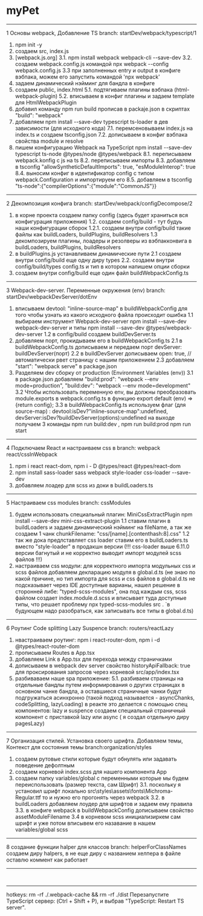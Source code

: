 # myPet

---

1 Основы webpack, Добавление TS branch: startDev/webpack/typescript/1

1. npm init -y
2. создаем src, index.js
3. [webpack.js.org]
   3.1. npm install webpack webpack-cli --save-dev
   3.2. создаем webpack.config.js командой npx webpack --config webpack.config.js
   3.3 при заполненных entry и output в конфиге вэбпака, можем его запустить командой 'npx webpack'
4. задаем динамический нэйминг для бандла в конфиге
5. создаем public, index.html
   5.1. подтягиваем плагины вэбпака (html-webpack-plugin)
   5.2. вписываем в конфиг плагины и задаем template для HtmlWebpackPlugin
6. добавил команду npm run build прописав в packaje.json в скриптах "build": "webpack"
7. добавляем npm install --save-dev typescript ts-loader в дев зависимости (для исходного кода)
   7.1. перемсеновываем index.js на index.ts и создаем tsconfig.json
   7.2. дописываем в конфиг вэбпака свойства module и resolve
8. пишем конфигурацию Webpack на TypeScript npm install --save-dev typescript ts-node @types/node @types/webpack
   8.1. переписываем webpack.konfig с js на ts
   8.2. переписываем импорты
   8.3. добавляем в tsconfig "allowSyntheticDefaultImports": true, "esModuleInterop": true
   8.4. выносим конфиг в идентификатор config с типом webpack.Configuration и импортируем его
   8.5. добавляем в tsconfig "ts-node":{"compilerOptions":{"module":"CommonJS"}}

---

2 Декомпозиция конфига branch: startDev/webpack/configDecompose/2

1. в корне проекта создаем папку config (здесь будет храниться вся конфигурация приложения)
   1.2. создаем config/build - тут будуь наши конфигурации сборок
   1.2.1. создаем внутри config/build такие файлы как buildLoaders, buildPlugins, buildResolvers
   1.3 декомпозируем плагины, лоадеры и резолверы из вэбпакконвига в buildLoaders, buildPlugins, buildResolvers
2. в buildPlugins.js устанавливаем динамические пути
   2.1 создаем внутри config/build еще одну диру types
   2.2. создаем внутри config/build/types config.ts и тип в котором напишем опции сборки
3. создаем внутри config/build еще один файл buildWebpackConfig.ts

---

3 Webpack-dev-server. Переменные окружения (env) branch: startDev/webpackDevServer/dotEnv

1. вписываем devtool: "inline-source-map" в buildWebpackConfig для того чтобы узнать из какого исходного файла происходит ошибка
   1.1 выбираем инструмент Webpack-dev-server npm install --save-dev webpack-dev-server и типы npm install --save-dev @types/webpack-dev-server
   1.2 в config/build создаем buildDevServer.ts
2. добавляем порт, прокидываем его в buildWebpackConfig.ts
   2.1 в buildWebpackConfig.ts дописываем и передаем порт devServer: buildDevServer(порт)
   2.2 в buildDevServer дописываем open: true, //автоматически рвет страницу с нашим приложением
   2.3 добавляем "start": "webpack serve" в package.json
3. Разделяем dev сборку от production (Environment Variables (env))
   3.1 в package.json добавляем "build:prod": "webpack --env mode=production", "build:dev": "webpack --env mode=development"
   3.2 Чтобы использовать переменную env, вы должны преобразовать module.exports в webpack.config.ts в функцию export default (env) => {return config};
   3.3 в buildWebpackConfig.ts используем флаг (для source-map) : devtool:isDev?"inline-source-map":undefined, devServer:isDev?buildDevServer(options):undefined
   на выходе получаем 3 команды npm run build:dev , npm run build:prod npm run start

---

4 Подключаем React и настраиваем css в branch: webpack react/cssInWebpack

1. npm i react react-dom, npm i - D @types/react @types/react-dom
2. npm install sass-loader sass webpack style-loader css-loader --save-dev
3. добавляем лоадер для scss из доки в buildLoaders.ts

---

5 Настраиваем css modules branch: cssModules

1. будем использовать специальный плагин: MiniCssExtractPlugin npm install --save-dev mini-css-extract-plugin
   1.1 ставим плагин в buildLoaders и задаем динамический нэйминг на fileName, а так же создаем 1 чанк chunkFilename: "css/[name].[contenthash:8].css"
   1.2 так же дока предлставляет css loader ставим его в buildLoaders.ts вместо "style-loader" в продакшн версии
   (!!! css-loader выше 6.11.0 версии багнутый и не корректно выводит импорт модулей scss файлов !!!)
2. настраиваем css модули: для корректного импорта модульных css и scss файлов добавляем декларацию модуля в global.d.ts
   (не знаю по какой причине, но тип импорта для scss и css файлов в global.d.ts не подсказывает через IDE доступные варианы,
   нашел решение в сторонней либе: "typed-scss-modules", она под каждым css, scss файлом создает index.module.d.scss и вписывает туда доступные типы, что решает проблему npx typed-scss-modules src . `в будующем надо разобраться, как записывать все типы в global.d.ts)

---

6 Роутинг Code splitting Lazy Suspence branch: routers/reactLazy

1. нвастраиваем роутинг: npm i react-router-dom, npm i -d @types/react-router-dom
2. прописываем Routes в App.tsx
3. добавляем Link в App.tsx для перехода между страничками
4. дописываем в webpack dev server свойство historyApiFallback: true для проксирования запросов через корневой src/app/index.tsx
5. разбиваваем наше spa приложение:
   5.1. разбиваем страницы на отдельные бандлы путем информирования о других страницах в основном чанке бандла, а оставшиеся страничные чанки будут подгружаться асинхронно
   (такой подход называется - asyncChanks, codeSplitting, lazyLoading) в реакте это делается с помощью спец компонентов: lazy и suspence
   создаем специальный страничный компонент с приставкой lazy или async ( я создал отдельную диру pagesLazy)

---

7 Организация стилей. Установка своего шрифта. Добавляем темы, Контекст для состояния темы branch:organization/styles

1. создаем рутовые стили которые будут обнулять или задавать поведение дефолтным
2. создаем корневой index.scss для нашего компонента App
3. создаем папку variables/global с переменными которые мы будем переиспользовать (размер текста, сам Шрифт)
   3.1. поскольку я установил шрифт локально src\styles\assets\fonts\Michroma-Regular.ttf то и нужно его прогонять через webpack
   3.2. в buildLoaders добавляем лоудер для шрифтов и задаем ему правила
   3.3. в конфиге webpack в buildWebpackConfig дописываем свойство assetModuleFilename
   3.4 в корневом scss инициализиркем сам шрифт и уже потом вписывем его назавание в нашем variables/global scss

---

8 создание функции halper для классов branch: helperForClassNames
создаем диру halpers, в не еще диру с названием хелпера
в файле оставлю коммент как работает

---

`
`
`
`
`
`
`
`
`
`
`
`
`
`

---

hotkeys:
rm -rf ./.webpack-cache && rm -rf ./dist
Перезапустите TypeScript сервер: (Ctrl + Shift + P), и выбрав "TypeScript: Restart TS server".
